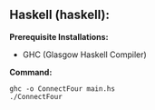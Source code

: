 ## Haskell (haskell):
**Prerequisite Installations:** 
- GHC (Glasgow Haskell Compiler)

**Command:**
```
ghc -o ConnectFour main.hs
./ConnectFour
```
